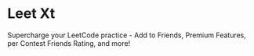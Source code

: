# Leet Xt
Supercharge your LeetCode practice - Add to Friends, Premium Features, per Contest Friends Rating, and more!

